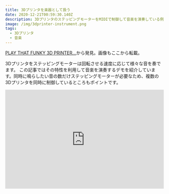 ```yaml
---
title: 3Dプリンタを楽器として扱う
date: 2020-12-21T00:59:30.140Z
description: 3DプリンタのステッピングモーターをMIDIで制御して音楽を演奏している例を紹介します。
image: /img/3dprinter-instrument.png
tags:
  - 3Dプリンタ
  - 音楽
---
```

[PLAY THAT FUNKY 3D PRINTER…](https://hackaday.com/2020/01/19/play-that-funky-3d-printer/)から発見。画像もここから転載。

3Dプリンタをステッピングモーターは回転させる速度に応じて様々な音を奏でます。
この記事ではその特性を利用して音楽を演奏するデモを紹介しています。同時に鳴らしたい音の数だけステッピングモーターが必要なため、複数の3Dプリンタを同時に制御しているところもポイントです。

<iframe width="100%" height="315" src="https://www.youtube.com/embed/mluO7YGOsOs" frameborder="0" allow="accelerometer; autoplay; clipboard-write; encrypted-media; gyroscope; picture-in-picture" allowfullscreen></iframe>
